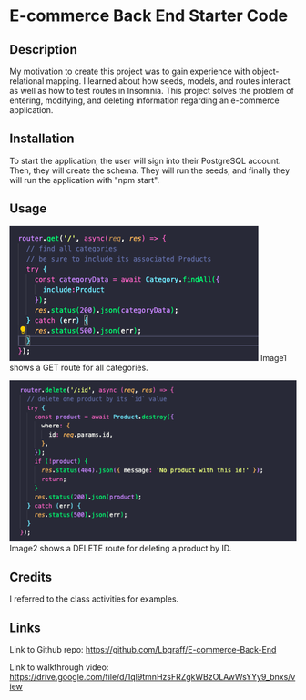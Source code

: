 # E-commerce Back End Starter Code

## Description

My motivation to create this project was to gain experience with object-relational mapping. I learned about how seeds, models, and routes interact as well as how to test routes in Insomnia. This project solves the problem of entering, modifying, and deleting information regarding an e-commerce application.

## Installation

To start the application, the user will sign into their PostgreSQL account. Then, they will create the schema. They will run the seeds, and finally they will run the application with "npm start".

## Usage

![screenshot](/Develop/images/image1.png)
Image1 shows a GET route for all categories.

![screenshot](/Develop/images/image2.png)
Image2 shows a DELETE route for deleting a product by ID.

## Credits

I referred to the class activities for examples.

## Links

Link to Github repo: https://github.com/Lbgraff/E-commerce-Back-End

Link to walkthrough video: https://drive.google.com/file/d/1ql9tmnHzsFRZgkWBzOLAwWsYYy9_bnxs/view
